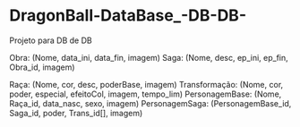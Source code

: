 # DragonBall-DataBase_-DB-DB-
Projeto para DB de DB

Obra: (Nome, data_ini, data_fin, imagem)
Saga: (Nome, desc, ep_ini, ep_fin, Obra_id, imagem)

Raça: (Nome, cor, desc, poderBase, imagem)
Transformação: (Nome, cor, poder, especial, efeitoCol, imagem, tempo_lim)
PersonagemBase: (Nome, Raça_id, data_nasc, sexo,  imagem)
PersonagemSaga: (PersonagemBase_id, Saga_id, poder, Trans_id[], imagem)